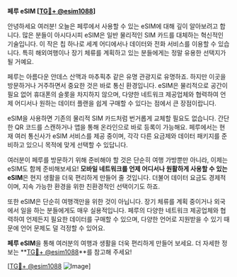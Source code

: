 **페루 eSIM [[TG💪+ @esim1088](https://t.me/s/esim1088)]**

안녕하세요 여러분! 오늘은 페루에서 사용할 수 있는 eSIM에 대해 깊이 알아보려고 합니다. 많은 분들이 아시다시피 eSIM은 일반 물리적인 SIM 카드를 대체하는 혁신적인 기술입니다. 이 작은 칩 하나로 세계 어디에서나 데이터와 전화 서비스를 이용할 수 있습니다. 특히 해외여행이나 장기 체류를 계획하고 있는 분들에게는 정말 유용한 선택지가 될 거예요.

페루는 아름다운 안데스 산맥과 마추픽추 같은 유명 관광지로 유명하죠. 하지만 이곳을 방문하거나 거주하면서 중요한 것은 바로 통신 환경입니다. eSIM은 물리적으로 공간이 필요 없어 휴대폰의 슬롯을 차지하지 않으며, 다양한 네트워크 제공업체와 협력하여 언제 어디서나 원하는 데이터 플랜을 쉽게 구매할 수 있다는 점에서 큰 장점이랍니다.

eSIM을 사용하면 기존의 물리적 SIM 카드처럼 번거롭게 교체할 필요도 없습니다. 간단한 QR 코드를 스캔하거나 앱을 통해 온라인으로 바로 등록이 가능해요. 페루에서는 현재 여러 통신사가 eSIM 서비스를 제공 중이며, 각각 다른 요금제와 데이터 패키지를 준비하고 있으니 목적에 맞게 선택할 수 있답니다.

여러분이 페루를 방문하기 위해 준비해야 할 것은 단순히 여행 가방뿐만 아니라, 이제는 eSIM도 함께 준비해보세요! **모바일 네트워크를 언제 어디서나 원활하게 사용할 수 있는 eSIM**은 현지 생활을 더욱 편리하게 만들어 줄 것입니다. 더불어 데이터 요금도 경제적이며, 지속 가능한 환경을 위한 친환경적인 선택이기도 하죠.

또한 eSIM은 단순히 여행객만을 위한 것이 아닙니다. 장기 체류를 계획 중이거나 외국에서 일을 하는 분들에게도 매우 실용적입니다. 페루의 다양한 네트워크 제공업체와 협력하여 언제든지 필요한 데이터를 구매할 수 있으며, 다양한 언어로 지원받을 수 있기 때문에 언어 문제도 덜 걱정할 수 있어요.

**페루 eSIM**을 통해 여러분의 여행과 생활을 더욱 편리하게 만들어 보세요. 더 자세한 정보는 **[TG💪+ @esim1088](https://t.me/s/esim1088)**를 참고해 주세요!

[[TG💪+ @esim1088](https://t.me/s/esim1088) ![Image](https://i.postimg.cc/Y0z9fWf4/image.png)]